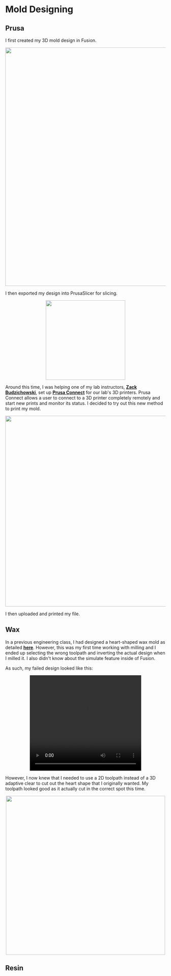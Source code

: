 # Mold Designing

## Prusa

I first created my 3D mold design in Fusion.

<center>
<img src="../../../pics/week12/fusionDesign.jpg" width="750"/>
</center>

I then exported my design into PrusaSlicer for slicing.

<center>
<img src="../../../pics/week12/exportToPrusa.jpg" width="250"/>
</center>

Around this time, I was helping one of my lab instructors, <a href="https://fabacademy.org/2023/labs/charlotte/students/zack-budzichowski/">**Zack Budzichowski**</a>, set up <a href="https://connect.prusa3d.com/">**Prusa Connect**</a> for our lab's 3D printers. Prusa Connect allows a user to connect to a 3D printer completely remotely and start new prints and monitor its status. I decided to try out this new method to print my mold.

<center>
<img src="../../../pics/week12/prusaConnect.jpg" width="600"/>
</center>

I then uploaded and printed my file.

## Wax

In a previous engineering class, I had designed a heart-shaped wax mold as detailed <a href="https://richard-shan.github.io/edm2/lessons/milling/">**here**</a>. However, this was my first time working with milling and I ended up selecting the wrong toolpath and inverting the actual design when I milled it. I also didn't know about the simulate feature inside of Fusion.

As such, my failed design looked like this:

<center>
<video width="350" height="300" controls><source src="../../../pics/week12/failedSimulation.mp4" type="video/mp4" /></video>
</center>

However, I now knew that I needed to use a 2D toolpath instead of a 3D adaptive clear to cut out the heart shape that I originally wanted. My toolpath looked good as it actually cut in the correct spot this time.

<center>
<img src="../../../pics/week12/heartMoldFusion.jpg" width="500"/>
</center>



## Resin

